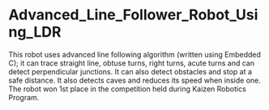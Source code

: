 # Advanced_Line_Follower_Robot_Using_LDR
This robot uses advanced line following algorithm (written using Embedded C); it can trace straight line, obtuse turns, right turns, acute turns and can detect perpendicular junctions. It can also detect obstacles and stop at a safe distance. It also detects caves and reduces its speed when inside one.  The robot won 1st place in the competition held during Kaizen Robotics Program.
